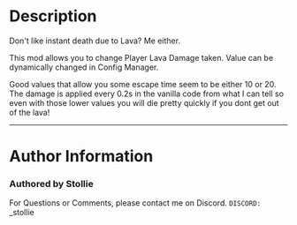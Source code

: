 # Description

Don't like instant death due to Lava? Me either.

This mod allows you to change Player Lava Damage taken. Value can be dynamically changed in Config Manager.

Good values that allow you some escape time seem to be either 10 or 20. The damage is applied every 0.2s in the vanilla code from what I can tell so even with those lower values you will die pretty quickly if you dont get out of the lava!

---

# Author Information

### Authored by Stollie

For Questions or Comments, please contact me on Discord.
`DISCORD:` _stollie
